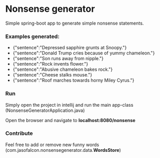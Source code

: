 # Nonsense generator
Simple spring-boot app to generate simple nonsense statements.

### Examples generated:

- {"sentence":"Depressed sapphire grunts at Snoopy."}
- {"sentence":"Donald Trump cries because of yummy chameleon."}
- {"sentence":"Son runs away from nipple."}
- {"sentence":"Rock invents flower."}
- {"sentence":"Abusive chameleon bakes rock."}
- {"sentence":"Cheese stalks mouse."}
- {"sentence":"Roof marches towards horny Miley Cyrus."}

### Run
Simply open the project in intellij and run the main app-class (NonsenseGeneratorApplication.java)
<br/>

Open the browser and navigate to <b>localhost:8080/nonsense</b>

### Contribute
Feel free to add or remove new funny words (com.jasofalcon.nonsensegenerator.data.<b>WordsStore</b>)

